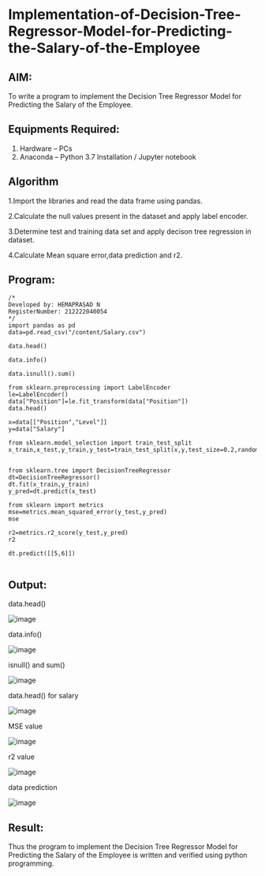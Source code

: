 # Implementation-of-Decision-Tree-Regressor-Model-for-Predicting-the-Salary-of-the-Employee

## AIM:
To write a program to implement the Decision Tree Regressor Model for Predicting the Salary of the Employee.

## Equipments Required:
1. Hardware – PCs
2. Anaconda – Python 3.7 Installation / Jupyter notebook

## Algorithm
1.Import the libraries and read the data frame using pandas.


2.Calculate the null values present in the dataset and apply label encoder.


3.Determine test and training data set and apply decison tree regression in dataset.


4.Calculate Mean square error,data prediction and r2.

## Program:
```
/*
Developed by: HEMAPRASAD N
RegisterNumber: 212222040054
*/
import pandas as pd
data=pd.read_csv("/content/Salary.csv")

data.head()

data.info()

data.isnull().sum()

from sklearn.preprocessing import LabelEncoder
le=LabelEncoder()
data["Position"]=le.fit_transform(data["Position"])
data.head()

x=data[["Position","Level"]]
y=data["Salary"]

from sklearn.model_selection import train_test_split
x_train,x_test,y_train,y_test=train_test_split(x,y,test_size=0.2,random_state=2)


from sklearn.tree import DecisionTreeRegressor
dt=DecisionTreeRegressor()
dt.fit(x_train,y_train)
y_pred=dt.predict(x_test)

from sklearn import metrics
mse=metrics.mean_squared_error(y_test,y_pred)
mse

r2=metrics.r2_score(y_test,y_pred)
r2

dt.predict([[5,6]])
  
```


## Output:
data.head()


![image](https://github.com/Hemaprasad-N/Implementation-of-Decision-Tree-Regressor-Model-for-Predicting-the-Salary-of-the-Employee/assets/135933397/7d2c7db8-a5d5-4705-b3e2-53d2c484c0da)


data.info()


![image](https://github.com/Hemaprasad-N/Implementation-of-Decision-Tree-Regressor-Model-for-Predicting-the-Salary-of-the-Employee/assets/135933397/6912db9e-d772-45aa-b46e-12bfb457cda7)


isnull() and sum()


![image](https://github.com/Hemaprasad-N/Implementation-of-Decision-Tree-Regressor-Model-for-Predicting-the-Salary-of-the-Employee/assets/135933397/069ff2ca-a6c1-402b-afd8-734b8cdc5c73)


data.head() for salary


![image](https://github.com/Hemaprasad-N/Implementation-of-Decision-Tree-Regressor-Model-for-Predicting-the-Salary-of-the-Employee/assets/135933397/d2272561-4219-4011-b8f0-7e3567dfe3fe)


MSE value


![image](https://github.com/Hemaprasad-N/Implementation-of-Decision-Tree-Regressor-Model-for-Predicting-the-Salary-of-the-Employee/assets/135933397/7b1b398e-fe74-4d55-b6ee-a62ca2ac5ed0)


r2 value


![image](https://github.com/Hemaprasad-N/Implementation-of-Decision-Tree-Regressor-Model-for-Predicting-the-Salary-of-the-Employee/assets/135933397/9e8e1eee-2a83-4338-bfb0-79137166f5c5)


data prediction


![image](https://github.com/Hemaprasad-N/Implementation-of-Decision-Tree-Regressor-Model-for-Predicting-the-Salary-of-the-Employee/assets/135933397/3f46d904-3fb8-4e82-8d92-ee4ac12ab54c)



## Result:
Thus the program to implement the Decision Tree Regressor Model for Predicting the Salary of the Employee is written and verified using python programming.
